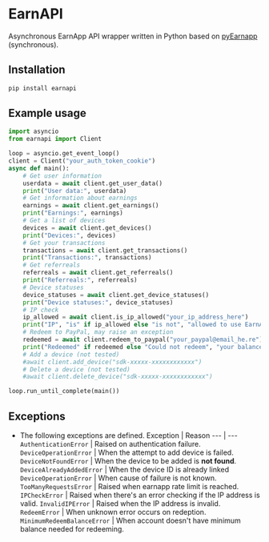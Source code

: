 # EarnAPI

Asynchronous EarnApp API wrapper written in Python based on [pyEarnapp](https://github.com/fazalfarhan01/EarnApp-API.git) (synchronous).

## Installation
```bash
pip install earnapi
```
## Example usage
```python
import asyncio
from earnapi import Client

loop = asyncio.get_event_loop()
client = Client("your_auth_token_cookie")
async def main():
    # Get user information
    userdata = await client.get_user_data()
    print("User data:", userdata)
    # Get information about earnings
    earnings = await client.get_earnings()
    print("Earnings:", earnings)
    # Get a list of devices
    devices = await client.get_devices()
    print("Devices:", devices)
    # Get your transactions
    transactions = await client.get_transactions()
    print("Transactions:", transactions)
    # Get referreals
    referreals = await client.get_referreals()
    print("Referreals:", referreals)
    # Device statuses
    device_statuses = await client.get_device_statuses()
    print("Device statuses:", device_statuses)
    # IP check
    ip_allowed = await client.is_ip_allowed("your_ip_address_here")
    print("IP", "is" if ip_allowed else "is not", "allowed to use EarnApp")
    # Redeem to PayPal, may raise an exception
    redeemed = await client.redeem_to_paypal("your_paypal@email_he.re")
    print("Redeemed" if redeemed else "Could not redeem", "your balance to PayPal.")
    # Add a device (not tested)
    #await client.add_device("sdk-xxxxx-xxxxxxxxxxxx")
    # Delete a device (not tested)
    #await client.delete_device("sdk-xxxxx-xxxxxxxxxxxx")

loop.run_until_complete(main())
```

## Exceptions
- The following exceptions are defined.
    Exception | Reason
    --- | ---
    `AuthenticationError` | Raised on authentication failure.
    `DeviceOperationError` | When the attempt to add device is failed.
    `DeviceNotFoundError` | When the device to be added is **not found**.
    `DeviceAlreadyAddedError` | When the device ID is already linked
    `DeviceOperationError` | When cause of failure is not known.
    `TooManyRequestsError` | Raised when earnapp rate limit is reached.
    `IPCheckError` | Raised when there's an error checking if the IP address is valid.
    `InvalidIPError` | Raised when the IP address is invalid.
    `RedeemError` | When unknown error occurs on redeption.
    `MinimumRedeemBalanceError` | When account doesn't have minimum balance needed for redeeming.
